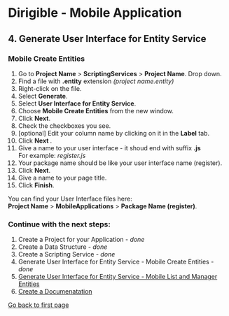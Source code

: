 # Dirigible - Mobile Application

## 4. Generate User Interface for Entity Service 

### Mobile Create Entities

1. Go to <b>Project Name</b> > <b>ScriptingServices</b> > <b>Project Name</b>. Drop down. 
2. Find a file with <b>.entity</b> extension <i>(project name.entity)</i>
3. Right-click on the file.
4. Select <b>Generate</b>.
5. Select <b>User Interface for Entity Service</b>.
6. Choose <b>Mobile Create Entities</b> from the new window.
7. Click <b>Next</b>.
8. Check the checkboxes you see.
9. [optional] Edit your column name by clicking on it in the <b>Label</b> tab.
10. Click <b> Next </b>.
11. Give a name to your user interface - it shoud end with suffix <b>.js</b> <br>For example: <i>register.js</i>
12. Your package name should be like your user interface name (register).
13. Click <b>Next</b>.
14. Give a name to your page title.
15. Click <b>Finish</b>.

You can find your User Interface files here: <br>
<b>Project Name</b> > <b>MobileApplications</b> > <b>Package Name (register)</b>.

### Continue with the next steps:

1. Create a Project for your Application - <i>done</i>
2. Create a Data Structure -  <i>done</i>
3. Create a Scripting Service -  <i>done</i>
4. Generate User Interface for Entity Service -  Mobile Create Entities - <i>done</i>
5. [Generate User Interface for Entity Service -  Mobile List and Manager Entities][5]
6. [Create a Documenatation][6]

[Go back to first page][7]


[5]:https://github.com/dirigiblelabs/curriculum/blob/master/PerihanAsanova/UIManager.md
[6]:https://github.com/dirigiblelabs/curriculum/blob/master/PerihanAsanova/Doc.md
[7]:https://github.com/dirigiblelabs/curriculum/blob/master/PerihanAsanova/README.md